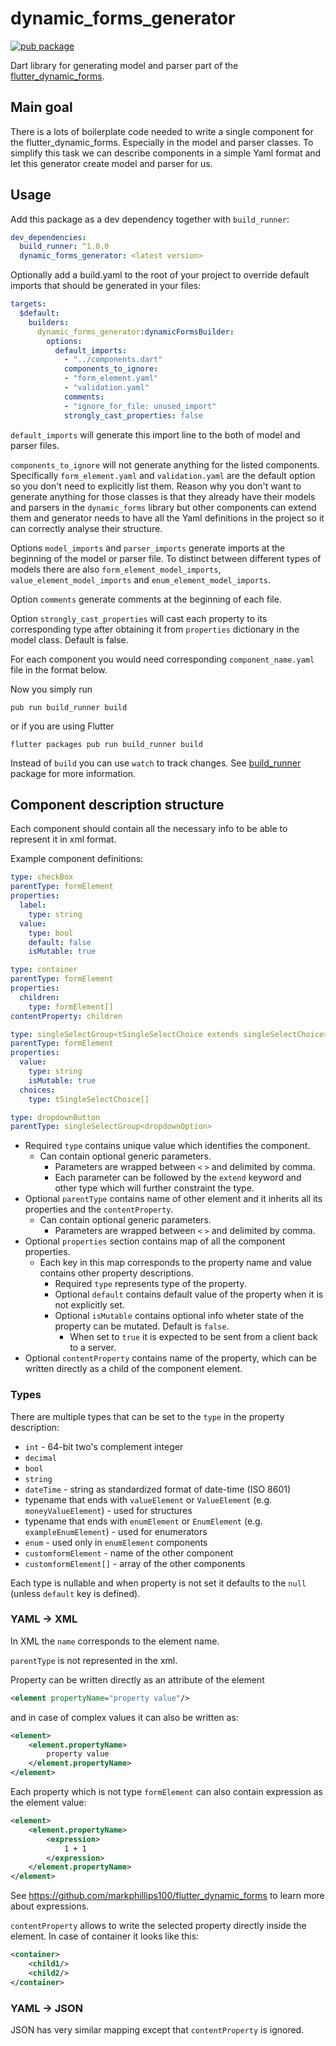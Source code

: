 # dynamic_forms_generator

[![pub package](https://img.shields.io/pub/v/dynamic_forms_generator.svg)](https://pub.dev/packages/dynamic_forms_generator)

Dart library for generating model and parser part of the [flutter_dynamic_forms](https://github.com/markphillips100/flutter_dynamic_forms).

## Main goal
 
There is a lots of boilerplate code needed to write a single component for the flutter_dynamic_forms. Especially in the model and parser classes. To simplify this task we can describe components in a simple Yaml format and let this generator create model and parser for us.

## Usage

Add this package as a dev dependency together with `build_runner`:

```yaml
dev_dependencies:
  build_runner: ^1.0.0
  dynamic_forms_generator: <latest version>
```

Optionally add a build.yaml to the root of your project to override default imports that should be generated in your files: 

```yaml
targets:
  $default:
    builders:
      dynamic_forms_generator:dynamicFormsBuilder:
        options:
          default_imports:
            - "../components.dart"
            components_to_ignore:
            - "form_element.yaml"
            - "validation.yaml"
            comments:
            - "ignore_for_file: unused_import"
            strongly_cast_properties: false
```
`default_imports` will generate this import line to the both of model and parser files.

`components_to_ignore` will not generate anything for the listed components. Specifically `form_element.yaml` and `validation.yaml` are the default option so you don't need to explicitly list them. Reason why you don't want to generate anything for those classes is that they already have their models and parsers in the `dynamic_forms` library but other components can extend them and generator needs to have all the Yaml definitions in the project so it can correctly analyse their structure.

Options `model_imports` and `parser_imports` generate imports at the beginning of the model or parser file. To distinct between different types of models there are also `form_element_model_imports`, `value_element_model_imports` and `enum_element_model_imports`.

Option `comments` generate comments at the beginning of each file. 

Option `strongly_cast_properties` will cast each property to its corresponding type after obtaining it from `properties` dictionary in the model class. Default is false.

For each component you would need corresponding `component_name.yaml` file in the format below.

Now you simply run
```
pub run build_runner build
```
or if you are using Flutter
```
flutter packages pub run build_runner build
```
Instead of `build` you can use `watch` to track changes. See [build_runner](https://pub.dev/packages/build_runner) package for more information.

## Component description structure

Each component should contain all the necessary info to be able to represent it in xml format.

Example component definitions:

```yaml
type: checkBox
parentType: formElement
properties:
  label:
    type: string
  value:
    type: bool
    default: false
    isMutable: true
```

```yaml
type: container
parentType: formElement
properties:
  children:
    type: formElement[]
contentProperty: children
```

```yaml
type: singleSelectGroup<tSingleSelectChoice extends singleSelectChoice>
parentType: formElement
properties:
  value:
    type: string
    isMutable: true
  choices:
    type: tSingleSelectChoice[]
```

```yaml
type: dropdownButton
parentType: singleSelectGroup<dropdownOption>
```

* Required `type` contains unique value which identifies the component.
    * Can contain optional generic parameters. 
        * Parameters are wrapped between `<` `>` and delimited by comma.
        * Each parameter can be followed by the `extend` keyword and other type which will further constraint the type.
* Optional `parentType` contains name of other element and it inherits all its properties and the `contentProperty`.
    * Can contain optional generic parameters. 
        * Parameters are wrapped between `<` `>` and delimited by comma.
* Optional `properties` section contains map of all the component properties.
    * Each key in this map corresponds to the property name and value contains other property descriptions.
        * Required `type` represents type of the property.
        * Optional `default` contains default value of the property when it is not explicitly set.
        * Optional `isMutable` contains optional info wheter state of the property can be mutated. Default is `false`. 
            * When set to `true` it is expected to be sent from a client back to a server.
* Optional `contentProperty` contains name of the property, which can be written directly as a child of the component element.

### Types

There are multiple types that can be set to the `type` in the property description:

* `int` - 64-bit two's complement integer
* `decimal`
* `bool`
* `string`
* `dateTime` - string as standardized format of date-time (ISO 8601)
* typename that ends with `valueElement` or `ValueElement` (e.g. `moneyValueElement`) - used for structures
* typename that ends with `enumElement` or `EnumElement` (e.g. `exampleEnumElement`) - used for enumerators
* `enum` - used only in `enumElement` components
* `customformElement` - name of the other component
* `customformElement[]` - array of the other components

Each type is nullable and when property is not set it defaults to the `null` (unless `default` key is defined).

### YAML -> XML
In XML the `name` corresponds to the element name. 

`parentType` is not represented in the xml.

Property can be written directly as an attribute of the element
```xml
<element propertyName="property value"/>
```
 and in case of complex values it can also be written as:
```xml
<element>
    <element.propertyName>
        property value
    </element.propertyName>
</element>
```
Each property which is not type `formElement` can also contain expression as the element value:
```xml
<element>
    <element.propertyName>
        <expression>
            1 + 1
        </expression>
    </element.propertyName>
</element>
```
See https://github.com/markphillips100/flutter_dynamic_forms to learn more about expressions.

`contentProperty` allows to write the selected property directly inside the element. In case of container it looks like this:
```xml
<container>
    <child1/>
    <child2/>
</container>
```

### YAML -> JSON

JSON has very similar mapping except that `contentProperty` is ignored.